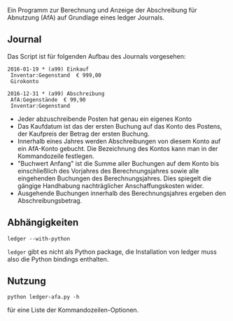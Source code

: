 Ein Programm zur Berechnung und Anzeige der Abschreibung für Abnutzung (AfA)
auf Grundlage eines ledger Journals.

## Journal

Das Script ist für folgenden Aufbau des Journals vorgesehen:

	2016-01-19 * (a99) Einkauf
	 Inventar:Gegenstand  € 999,00
	 Girokonto

	2016-12-31 * (a99) Abschreibung
	 AfA:Gegenstände  € 99,90
	 Inventar:Gegenstand

- Jeder abzuschreibende Posten hat genau ein eigenes Konto
- Das Kaufdatum ist das der ersten Buchung auf das Konto des Postens,
  der Kaufpreis der Betrag der ersten Buchung.
- Innerhalb eines Jahres werden Abschreibungen von diesem Konto auf
  ein AfA-Konto gebucht. Die Bezeichnung des Kontos kann man in der
  Kommandozeile festlegen.
- "Buchwert Anfang" ist die Summe aller Buchungen auf dem Konto bis
  einschließlich des Vorjahres des Berechnungsjahres sowie alle eingehenden
  Buchungen des Berechnungsjahres. Dies spiegelt die gängige Handhabung
  nachträglicher Anschaffungskosten wider.
- Ausgehende Buchungen innerhalb des Berechnungsjahres ergeben den
  Abschreibungsbetrag.

## Abhängigkeiten

	ledger --with-python

`ledger` gibt es nicht als Python package, die Installation von ledger muss also die Python bindings enthalten.

## Nutzung

	python ledger-afa.py -h

für eine Liste der Kommandozeilen-Optionen.